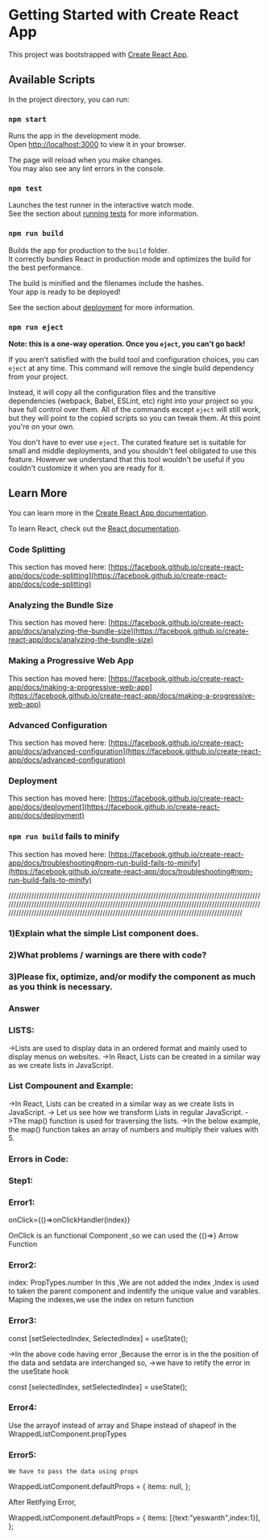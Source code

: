 # Getting Started with Create React App

This project was bootstrapped with [Create React App](https://github.com/facebook/create-react-app).

## Available Scripts

In the project directory, you can run:

### `npm start`

Runs the app in the development mode.\
Open [http://localhost:3000](http://localhost:3000) to view it in your browser.

The page will reload when you make changes.\
You may also see any lint errors in the console.

### `npm test`

Launches the test runner in the interactive watch mode.\
See the section about [running tests](https://facebook.github.io/create-react-app/docs/running-tests) for more information.

### `npm run build`

Builds the app for production to the `build` folder.\
It correctly bundles React in production mode and optimizes the build for the best performance.

The build is minified and the filenames include the hashes.\
Your app is ready to be deployed!

See the section about [deployment](https://facebook.github.io/create-react-app/docs/deployment) for more information.

### `npm run eject`

**Note: this is a one-way operation. Once you `eject`, you can't go back!**

If you aren't satisfied with the build tool and configuration choices, you can `eject` at any time. This command will remove the single build dependency from your project.

Instead, it will copy all the configuration files and the transitive dependencies (webpack, Babel, ESLint, etc) right into your project so you have full control over them. All of the commands except `eject` will still work, but they will point to the copied scripts so you can tweak them. At this point you're on your own.

You don't have to ever use `eject`. The curated feature set is suitable for small and middle deployments, and you shouldn't feel obligated to use this feature. However we understand that this tool wouldn't be useful if you couldn't customize it when you are ready for it.

## Learn More

You can learn more in the [Create React App documentation](https://facebook.github.io/create-react-app/docs/getting-started).

To learn React, check out the [React documentation](https://reactjs.org/).

### Code Splitting

This section has moved here: [https://facebook.github.io/create-react-app/docs/code-splitting](https://facebook.github.io/create-react-app/docs/code-splitting)

### Analyzing the Bundle Size

This section has moved here: [https://facebook.github.io/create-react-app/docs/analyzing-the-bundle-size](https://facebook.github.io/create-react-app/docs/analyzing-the-bundle-size)

### Making a Progressive Web App

This section has moved here: [https://facebook.github.io/create-react-app/docs/making-a-progressive-web-app](https://facebook.github.io/create-react-app/docs/making-a-progressive-web-app)

### Advanced Configuration

This section has moved here: [https://facebook.github.io/create-react-app/docs/advanced-configuration](https://facebook.github.io/create-react-app/docs/advanced-configuration)

### Deployment

This section has moved here: [https://facebook.github.io/create-react-app/docs/deployment](https://facebook.github.io/create-react-app/docs/deployment)

### `npm run build` fails to minify

This section has moved here: [https://facebook.github.io/create-react-app/docs/troubleshooting#npm-run-build-fails-to-minify](https://facebook.github.io/create-react-app/docs/troubleshooting#npm-run-build-fails-to-minify)

//////////////////////////////////////////////////////////////////////////////////////////////////////////////////////////////////////////////////////////////////////////////////////////////////////////////////////////////////////////////////////////////////////////////////////////////////

### 1)Explain what the simple List component does.
### 2)What problems / warnings are there with code?
### 3)Please fix, optimize, and/or modify the component as much as you think is necessary.

### Answer 

### LISTS:

->Lists are used to display data in an ordered format and mainly used to display menus on websites. 
->In React, Lists can be created in a similar way as we create lists in JavaScript. 

### List Compounent and Example:

->In React, Lists can be created in a similar way as we create lists in JavaScript.
-> Let us see how we transform Lists in regular JavaScript. 
->The map() function is used for traversing the lists. 
->In the below example, the map() function takes an array of numbers and multiply their values with 5.

### Errors in Code:

### Step1:

### Error1:

  onClick={()=>onClickHandler(index)}

  OnClick is an functional Component ,so we can used the {()=>} Arrow Function

### Error2:

   index: PropTypes.number
In this ,We are not added the index ,Index is used to taken the parent component and indentify the unique value and varables.
Maping the indexes,we use the index on return function

### Error3:

  const [setSelectedIndex, SelectedIndex] = useState();

  ->In the above code having error ,Because the error is in the the position of the data and setdata are interchanged so, 
  ->we have to retify the error in the useState hook

  const [selectedIndex, setSelectedIndex] = useState();

### Error4:
   
   Use the arrayof instead of array and Shape instead of shapeof in the WrappedListComponent.propTypes 

### Error5:
  
    We have to pass the data using props 

WrappedListComponent.defaultProps = {
  items: null,
};

After Retifying Error,

WrappedListComponent.defaultProps = {
  items: [{text:"yeswanth",index:1}],
};



